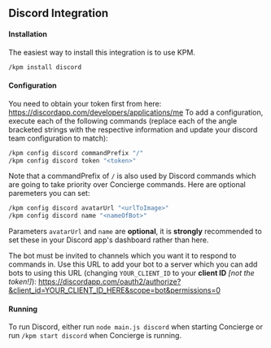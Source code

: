 ## Discord Integration
#### Installation
The easiest way to install this integration is to use KPM.
```sh
/kpm install discord
```

#### Configuration
You need to obtain your token first from here: https://discordapp.com/developers/applications/me
To add a configuration, execute each of the following commands (replace each of the angle bracketed strings with the respective information and update your discord team configuration to match):
```sh
/kpm config discord commandPrefix "/"
/kpm config discord token "<token>"
```
Note that a commandPrefix of `/` is also used by Discord commands which are going to take priority over Concierge commands.
Here are optional paremeters you can set:
```sh
/kpm config discord avatarUrl "<urlToImage>"
/kpm config discord name "<nameOfBot>"
```
Parameters `avatarUrl` and `name` are __optional__, it is **strongly** recommended to set these in your Discord app's dashboard rather than here.

The bot must be invited to channels which you want it to respond to commands in. Use this URL to add your bot to a server which you can add bots to using this URL (changing `YOUR_CLIENT_ID` to your **client ID** _[not the token!]_): https://discordapp.com/oauth2/authorize?&client_id=YOUR_CLIENT_ID_HERE&scope=bot&permissions=0

#### Running
To run Discord, either run `node main.js discord` when starting Concierge or run `/kpm start discord` when Concierge is running.
